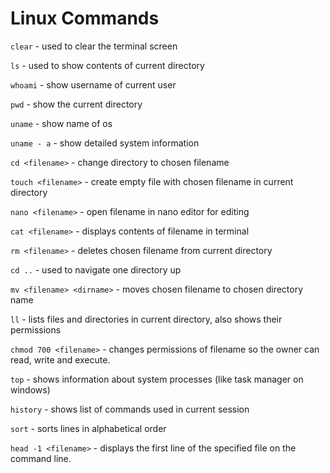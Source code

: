 # Linux Commands

`clear` - used to clear the terminal screen

`ls` - used to show contents of current directory

`whoami` - show username of current user

`pwd` - show the current directory

`uname` - show name of os

`uname - a` - show detailed system information

`cd <filename>` - change directory to chosen filename

`touch <filename>` - create empty file with chosen filename in current directory

`nano <filename>` - open filename in nano editor for editing

`cat <filename>` - displays contents of filename in terminal

`rm <filename>` - deletes chosen filename from current directory

`cd ..` - used to navigate one directory up

`mv <filename> <dirname>` - moves chosen filename to chosen directory name

`ll` - lists files and directories in current directory, also shows their permissions

`chmod 700 <filename>` - changes permissions of filename so the owner can read, write and execute.

`top` - shows information about system processes (like task manager on windows)

`history` - shows list of commands used in current session

`sort` - sorts lines in alphabetical order

`head -1 <filename>` -  displays the first line of the specified file on the command line.
